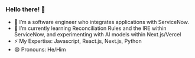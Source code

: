 ### Hello there! 👋

- 🔭 I’m a software engineer who integrates applications with ServiceNow.
- 🌱 I’m currently learning Reconciliation Rules and the IRE within ServiceNow, and experimenting with AI models within Next.js/Vercel
- ⚡ My Expertise: Javascript, React.js, Next.js, Python
- 😄 Pronouns: He/Him

<!--
**csmith-03/csmith-03** is a ✨ _special_ ✨ repository because its `README.md` (this file) appears on your GitHub profile.

Here are some ideas to get you started:

- 🔭 I’m currently working on ...
- 🌱 I’m currently learning ...
- 👯 I’m looking to collaborate on ...
- 🤔 I’m looking for help with ...
- 💬 Ask me about ...
- 📫 How to reach me: ...
- 😄 Pronouns: ...
- ⚡ Fun fact: ...
-->

